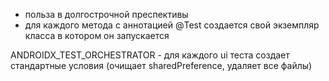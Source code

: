 - польза в долгострочной преспективы
- для каждого метода с аннотацией @Test создается свой экземпляр класса в котором он запускается

ANDROIDX_TEST_ORCHESTRATOR - для каждого ui теста создает стандартные условия (очищает sharedPreference, удаляет все файлы)

